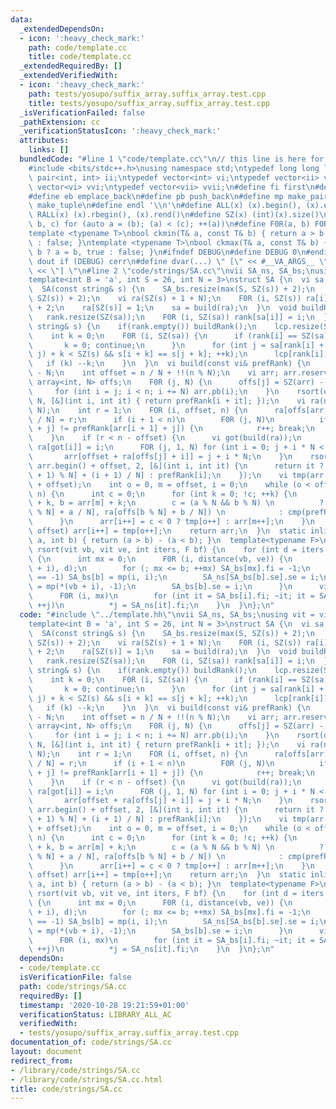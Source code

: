 ```yaml
---
data:
  _extendedDependsOn:
  - icon: ':heavy_check_mark:'
    path: code/template.cc
    title: code/template.cc
  _extendedRequiredBy: []
  _extendedVerifiedWith:
  - icon: ':heavy_check_mark:'
    path: tests/yosupo/suffix_array.suffix_array.test.cpp
    title: tests/yosupo/suffix_array.suffix_array.test.cpp
  _isVerificationFailed: false
  _pathExtension: cc
  _verificationStatusIcon: ':heavy_check_mark:'
  attributes:
    links: []
  bundledCode: "#line 1 \"code/template.cc\"\n// this line is here for a reason\n\
    #include <bits/stdc++.h>\nusing namespace std;\ntypedef long long ll;\ntypedef\
    \ pair<int, int> ii;\ntypedef vector<int> vi;\ntypedef vector<ii> vii;\ntypedef\
    \ vector<vi> vvi;\ntypedef vector<vii> vvii;\n#define fi first\n#define se second\n\
    #define eb emplace_back\n#define pb push_back\n#define mp make_pair\n#define mt\
    \ make_tuple\n#define endl '\\n'\n#define ALL(x) (x).begin(), (x).end()\n#define\
    \ RALL(x) (x).rbegin(), (x).rend()\n#define SZ(x) (int)(x).size()\n#define FOR(a,\
    \ b, c) for (auto a = (b); (a) < (c); ++(a))\n#define F0R(a, b) FOR (a, 0, (b))\n\
    template <typename T>\nbool ckmin(T& a, const T& b) { return a > b ? a = b, true\
    \ : false; }\ntemplate <typename T>\nbool ckmax(T& a, const T& b) { return a <\
    \ b ? a = b, true : false; }\n#ifndef DEBUG\n#define DEBUG 0\n#endif\n#define\
    \ dout if (DEBUG) cerr\n#define dvar(...) \" [\" << #__VA_ARGS__ \": \" << (__VA_ARGS__)\
    \ << \"] \"\n#line 2 \"code/strings/SA.cc\"\nvii SA_ns, SA_bs;\nusing vit = vi::iterator;\n\
    template<int B = 'a', int S = 26, int N = 3>\nstruct SA {\n  vi sa, rank, lcp;\n\
    \  SA(const string& s) {\n    SA_bs.resize(max(S, SZ(s)) + 2);\n    SA_ns.resize(max(S,\
    \ SZ(s)) + 2);\n    vi ra(SZ(s) + 1 + N);\n    F0R (i, SZ(s)) ra[i] = s[i] - B\
    \ + 2;\n    ra[SZ(s)] = 1;\n    sa = build(ra);\n  }\n  void buildRank() {\n \
    \   rank.resize(SZ(sa));\n    F0R (i, SZ(sa)) rank[sa[i]] = i;\n  }\n  void buildLcp(const\
    \ string& s) {\n    if(rank.empty()) buildRank();\n    lcp.resize(SZ(sa) - 1);\n\
    \    int k = 0;\n    F0R (i, SZ(sa)) {\n      if (rank[i] == SZ(sa) - 1) {\n \
    \       k = 0; continue;\n      }\n      for (int j = sa[rank[i] + 1]; max(i,\
    \ j) + k < SZ(s) && s[i + k] == s[j + k]; ++k);\n      lcp[rank[i]] = k;\n   \
    \   if (k) --k;\n    }\n  }\n  vi build(const vi& prefRank) {\n    int n = SZ(prefRank)\
    \ - N;\n    int offset = n / N + !!(n % N);\n    vi arr; arr.reserve(n);\n   \
    \ array<int, N> offs;\n    F0R (j, N) {\n      offs[j] = SZ(arr) - offset;\n \
    \     for (int i = j; i < n; i += N) arr.pb(i);\n    }\n    rsort(offset + ALL(arr),\
    \ N, [&](int i, int it) { return prefRank[i + it]; });\n    vi ra(n - offset +\
    \ N);\n    int r = 1;\n    FOR (i, offset, n) {\n      ra[offs[arr[i] % N] + arr[i]\
    \ / N] = r;\n      if (i + 1 < n)\n        F0R (j, N)\n          if (prefRank[arr[i]\
    \ + j] != prefRank[arr[i + 1] + j]) {\n            r++; break;\n          }\n\
    \    }\n    if (r < n - offset) {\n      vi got(build(ra));\n      F0R (i, SZ(got))\
    \ ra[got[i]] = i;\n      FOR (j, 1, N) for (int i = 0; j + i * N < n; ++i)\n \
    \       arr[offset + ra[offs[j] + i]] = j + i * N;\n    }\n    rsort(arr.begin(),\
    \ arr.begin() + offset, 2, [&](int i, int it) {\n      return it ? ra[offs[(i\
    \ + 1) % N] + (i + 1) / N] : prefRank[i];\n    });\n    vi tmp(arr.begin(), arr.begin()\
    \ + offset);\n    int o = 0, m = offset, i = 0;\n    while (o < offset && m <\
    \ n) {\n      int c = 0;\n      for (int k = 0; !c; ++k) {\n        int a = tmp[o]\
    \ + k, b = arr[m] + k;\n        c = (a % N && b % N) \n          ? cmp(ra[offs[a\
    \ % N] + a / N], ra[offs[b % N] + b / N]) \n            : cmp(prefRank[a], prefRank[b]);\n\
    \      }\n      arr[i++] = c < 0 ? tmp[o++] : arr[m++];\n    }\n    while (o <\
    \ offset) arr[i++] = tmp[o++];\n    return arr;\n  }\n  static inline int cmp(int\
    \ a, int b) { return (a > b) - (a < b); }\n  template<typename F>\n  static void\
    \ rsort(vit vb, vit ve, int iters, F bf) {\n    for (int d = iters - 1; ~d; --d)\
    \ {\n      int mx = 0;\n      F0R (i, distance(vb, ve)) {\n        int b = bf(*(vb\
    \ + i), d);\n        for (; mx <= b; ++mx) SA_bs[mx].fi = -1;\n        if (SA_bs[b].fi\
    \ == -1) SA_bs[b] = mp(i, i);\n        SA_ns[SA_bs[b].se].se = i;\n        SA_ns[i]\
    \ = mp(*(vb + i), -1);\n        SA_bs[b].se = i;\n      }\n      vit j = vb;\n\
    \      F0R (i, mx)\n        for (int it = SA_bs[i].fi; ~it; it = SA_ns[it].se,\
    \ ++j)\n          *j = SA_ns[it].fi;\n    }\n  }\n};\n"
  code: "#include \"../template.hh\"\nvii SA_ns, SA_bs;\nusing vit = vi::iterator;\n\
    template<int B = 'a', int S = 26, int N = 3>\nstruct SA {\n  vi sa, rank, lcp;\n\
    \  SA(const string& s) {\n    SA_bs.resize(max(S, SZ(s)) + 2);\n    SA_ns.resize(max(S,\
    \ SZ(s)) + 2);\n    vi ra(SZ(s) + 1 + N);\n    F0R (i, SZ(s)) ra[i] = s[i] - B\
    \ + 2;\n    ra[SZ(s)] = 1;\n    sa = build(ra);\n  }\n  void buildRank() {\n \
    \   rank.resize(SZ(sa));\n    F0R (i, SZ(sa)) rank[sa[i]] = i;\n  }\n  void buildLcp(const\
    \ string& s) {\n    if(rank.empty()) buildRank();\n    lcp.resize(SZ(sa) - 1);\n\
    \    int k = 0;\n    F0R (i, SZ(sa)) {\n      if (rank[i] == SZ(sa) - 1) {\n \
    \       k = 0; continue;\n      }\n      for (int j = sa[rank[i] + 1]; max(i,\
    \ j) + k < SZ(s) && s[i + k] == s[j + k]; ++k);\n      lcp[rank[i]] = k;\n   \
    \   if (k) --k;\n    }\n  }\n  vi build(const vi& prefRank) {\n    int n = SZ(prefRank)\
    \ - N;\n    int offset = n / N + !!(n % N);\n    vi arr; arr.reserve(n);\n   \
    \ array<int, N> offs;\n    F0R (j, N) {\n      offs[j] = SZ(arr) - offset;\n \
    \     for (int i = j; i < n; i += N) arr.pb(i);\n    }\n    rsort(offset + ALL(arr),\
    \ N, [&](int i, int it) { return prefRank[i + it]; });\n    vi ra(n - offset +\
    \ N);\n    int r = 1;\n    FOR (i, offset, n) {\n      ra[offs[arr[i] % N] + arr[i]\
    \ / N] = r;\n      if (i + 1 < n)\n        F0R (j, N)\n          if (prefRank[arr[i]\
    \ + j] != prefRank[arr[i + 1] + j]) {\n            r++; break;\n          }\n\
    \    }\n    if (r < n - offset) {\n      vi got(build(ra));\n      F0R (i, SZ(got))\
    \ ra[got[i]] = i;\n      FOR (j, 1, N) for (int i = 0; j + i * N < n; ++i)\n \
    \       arr[offset + ra[offs[j] + i]] = j + i * N;\n    }\n    rsort(arr.begin(),\
    \ arr.begin() + offset, 2, [&](int i, int it) {\n      return it ? ra[offs[(i\
    \ + 1) % N] + (i + 1) / N] : prefRank[i];\n    });\n    vi tmp(arr.begin(), arr.begin()\
    \ + offset);\n    int o = 0, m = offset, i = 0;\n    while (o < offset && m <\
    \ n) {\n      int c = 0;\n      for (int k = 0; !c; ++k) {\n        int a = tmp[o]\
    \ + k, b = arr[m] + k;\n        c = (a % N && b % N) \n          ? cmp(ra[offs[a\
    \ % N] + a / N], ra[offs[b % N] + b / N]) \n            : cmp(prefRank[a], prefRank[b]);\n\
    \      }\n      arr[i++] = c < 0 ? tmp[o++] : arr[m++];\n    }\n    while (o <\
    \ offset) arr[i++] = tmp[o++];\n    return arr;\n  }\n  static inline int cmp(int\
    \ a, int b) { return (a > b) - (a < b); }\n  template<typename F>\n  static void\
    \ rsort(vit vb, vit ve, int iters, F bf) {\n    for (int d = iters - 1; ~d; --d)\
    \ {\n      int mx = 0;\n      F0R (i, distance(vb, ve)) {\n        int b = bf(*(vb\
    \ + i), d);\n        for (; mx <= b; ++mx) SA_bs[mx].fi = -1;\n        if (SA_bs[b].fi\
    \ == -1) SA_bs[b] = mp(i, i);\n        SA_ns[SA_bs[b].se].se = i;\n        SA_ns[i]\
    \ = mp(*(vb + i), -1);\n        SA_bs[b].se = i;\n      }\n      vit j = vb;\n\
    \      F0R (i, mx)\n        for (int it = SA_bs[i].fi; ~it; it = SA_ns[it].se,\
    \ ++j)\n          *j = SA_ns[it].fi;\n    }\n  }\n};\n"
  dependsOn:
  - code/template.cc
  isVerificationFile: false
  path: code/strings/SA.cc
  requiredBy: []
  timestamp: '2020-10-28 19:21:59+01:00'
  verificationStatus: LIBRARY_ALL_AC
  verifiedWith:
  - tests/yosupo/suffix_array.suffix_array.test.cpp
documentation_of: code/strings/SA.cc
layout: document
redirect_from:
- /library/code/strings/SA.cc
- /library/code/strings/SA.cc.html
title: code/strings/SA.cc
---
```


